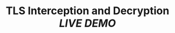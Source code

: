 ---
title: TLS Interception and Decryption *LIVE DEMO*
permalink: "/program/presentations/erik-hjelmvik/"
layout: presentation
speaker:
- name: Erik Hjelmvik
  role: Network Analyst
  work: NETRESEC
  image: erik-hjelmvik
id: presentation
published: true
---